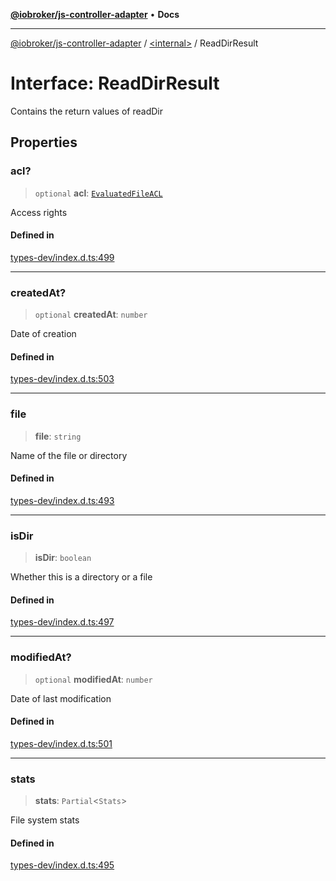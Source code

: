 [**@iobroker/js-controller-adapter**](../../README.md) • **Docs**

***

[@iobroker/js-controller-adapter](../../globals.md) / [\<internal\>](../README.md) / ReadDirResult

# Interface: ReadDirResult

Contains the return values of readDir

## Properties

### acl?

> `optional` **acl**: [`EvaluatedFileACL`](EvaluatedFileACL.md)

Access rights

#### Defined in

[types-dev/index.d.ts:499](https://github.com/ioBroker/ioBroker.js-controller/blob/16f7418df1bc6d07b232fa81310bbbd4fbe2a36c/packages/types-dev/index.d.ts#L499)

***

### createdAt?

> `optional` **createdAt**: `number`

Date of creation

#### Defined in

[types-dev/index.d.ts:503](https://github.com/ioBroker/ioBroker.js-controller/blob/16f7418df1bc6d07b232fa81310bbbd4fbe2a36c/packages/types-dev/index.d.ts#L503)

***

### file

> **file**: `string`

Name of the file or directory

#### Defined in

[types-dev/index.d.ts:493](https://github.com/ioBroker/ioBroker.js-controller/blob/16f7418df1bc6d07b232fa81310bbbd4fbe2a36c/packages/types-dev/index.d.ts#L493)

***

### isDir

> **isDir**: `boolean`

Whether this is a directory or a file

#### Defined in

[types-dev/index.d.ts:497](https://github.com/ioBroker/ioBroker.js-controller/blob/16f7418df1bc6d07b232fa81310bbbd4fbe2a36c/packages/types-dev/index.d.ts#L497)

***

### modifiedAt?

> `optional` **modifiedAt**: `number`

Date of last modification

#### Defined in

[types-dev/index.d.ts:501](https://github.com/ioBroker/ioBroker.js-controller/blob/16f7418df1bc6d07b232fa81310bbbd4fbe2a36c/packages/types-dev/index.d.ts#L501)

***

### stats

> **stats**: `Partial`\<`Stats`\>

File system stats

#### Defined in

[types-dev/index.d.ts:495](https://github.com/ioBroker/ioBroker.js-controller/blob/16f7418df1bc6d07b232fa81310bbbd4fbe2a36c/packages/types-dev/index.d.ts#L495)
